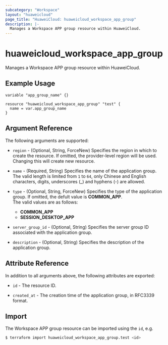 ```yaml
---
subcategory: "Workspace"
layout: "huaweicloud"
page_title: "HuaweiCloud: huaweicloud_workspace_app_group"
description: |-
  Manages a Workspace APP group resource within HuaweiCloud.
---
```


# huaweicloud_workspace_app_group

Manages a Workspace APP group resource within HuaweiCloud.

## Example Usage

```hcl
variable "app_group_name" {}

resource "huaweicloud_workspace_app_group" "test" {
  name = var.app_group_name
}
```

## Argument Reference

The following arguments are supported:

* `region` - (Optional, String, ForceNew) Specifies the region in which to create the resource.
  If omitted, the provider-level region will be used. Changing this will create new resource.

* `name` - (Required, String) Specifies the name of the application group.  
  The valid length is limited from `1` to `64`, only Chinese and English characters, digits, underscores (_) and
  hyphens (-) are allowed.

* `type` - (Optional, String, ForceNew) Specifies the type of the application group.
  If omitted, the defult value is **COMMON_APP**.  
  The valid values are as follows:
  + **COMMON_APP**
  + **SESSION_DESKTOP_APP**

* `server_group_id` - (Optional, String) Specifies the server group ID associated with the application group.

* `description` - (Optional, String) Specifies the description of the application group.

## Attribute Reference

In addition to all arguments above, the following attributes are exported:

* `id` - The resource ID.

* `created_at` - The creation time of the application group, in RFC3339 format.

## Import

The Workspace APP group resource can be imported using the `id`, e.g.

```bash
$ terraform import huaweicloud_workspace_app_group.test <id>
```
